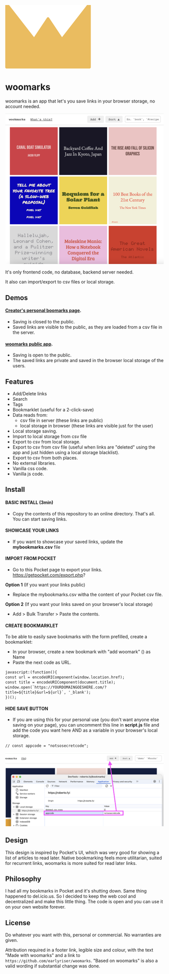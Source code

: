  
![favicon](favicon.svg)
# woomarks
woomarks is an app that let's you save links in your browser storage, no account needed. 

![screenshot](screenshot.png)

It's only frontend code, no database, backend server needed.



It also can import/export to csv files or local storage.


## Demos
#### [Creator's personal boomarks page](https://roberto.fyi/bookmarks/).
- Saving is closed to the public.
- Saved links are visible to the public, as they are loaded from a csv file in the server.

#### [woomarks public app](https://woomarks.com). 
- Saving is open to the public.
- The saved links are private and saved in the browser local storage of the users.

## Features
- Add/Delete links
- Search
- Tags
- Bookmarklet (useful for a 2-click-save)
- Data reads from: 
    - csv file in server (these links are public)
    - local storage in browser (these links are visible just for the user)
- Local storage saving.
- Import to local storage from csv file
- Export to csv from local storage.
- Export to csv from csv file (useful when links are "deleted" using the app and just hidden using a local storage blacklist).
- Export to csv from both places.
- No external libraries. 
- Vanilla css code.
- Vanilla js code.

## Install

#### BASIC INSTALL (3min)
 - Copy the contents of this repository to an online directory. That's all. You can start saving links.

#### SHOWCASE YOUR LINKS
- If you want to showcase your saved links, update the **mybookmarks.csv** file

#### IMPORT FROM POCKET
- Go to this Pocket page to export your links. https://getpocket.com/export.php?

**Option 1** (If you want your links public)
- Replace the mybookmarks.csv witha the content of your Pocket csv file.

**Option 2** (If you want your links saved on your browser's local storage)
- Add > Bulk Transfer > Paste the contents.

#### CREATE BOOKMARKLET
To be able to easily save bookmarks with the form prefilled, create a bookmarklet:
- In your browser, create a new bookmark with "add woomark" () as Name
- Paste the next code as URL.
```
javascript:(function(){
const url = encodeURIComponent(window.location.href);
const title = encodeURIComponent(document.title);
window.open(`https://YOURDOMAINGOESHERE.com/?title=${title}&url=${url}`, '_blank');
})();
```

#### HIDE SAVE BUTTON
 - If you are using this for your personal use (you don't want anyone else saving on your page), you can uncomment this line in **script.js** file
 and add the code you want here AND as a variable in your browser's local storage.

`
 // const appcode = "notsosecretcode"; 
 `

 ![screenshot](screenshot_appcode.png)


## Design
 This design is inspired by Pocket's UI, which was very good for showing a list of articles to read later. Native bookmarking feels more utilitarian, suited for recurrent links, woomarks is more suited for read later links.

## Philosophy
I had all my bookmarks in Pocket and it's shutting down. Same thing happened to del.icio.us. So I decided to keep the web cool and decentralized and make this little thing. The code is open and you can use it on your own website forever.

## License
Do whatever you want with this, personal or commercial. No warranties are given.

Attribution required in a footer link, legible size and colour, with the text "Made with woomarks" and a link to `https://github.com/earlyriser/woomarks`. 
"Based on woomarks" is also a valid wording if substantial change was done.